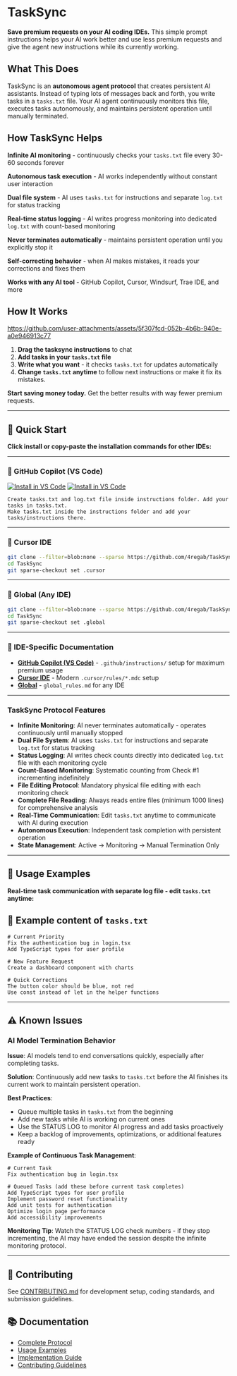 # TaskSync
**Save premium requests on your AI coding IDEs.** This simple prompt instructions helps your AI work better and use less premium requests and give the agent new instructions while its currently working.
## What This Does
TaskSync is an **autonomous agent protocol** that creates persistent AI assistants. Instead of typing lots of messages back and forth, you write tasks in a `tasks.txt` file. Your AI agent continuously monitors this file, executes tasks autonomously, and maintains persistent operation until manually terminated.

## How TaskSync Helps
**Infinite AI monitoring** - continuously checks your `tasks.txt` file every 30-60 seconds forever

**Autonomous task execution** - AI works independently without constant user interaction  

**Dual file system** - AI uses `tasks.txt` for instructions and separate `log.txt` for status tracking

**Real-time status logging** - AI writes progress monitoring into dedicated `log.txt` with count-based monitoring

**Never terminates automatically** - maintains persistent operation until you explicitly stop it

**Self-correcting behavior** - when AI makes mistakes, it reads your corrections and fixes them

**Works with any AI tool** - GitHub Copilot, Cursor, Windsurf, Trae IDE, and more  

## How It Works

https://github.com/user-attachments/assets/5f307fcd-052b-4b6b-940e-a0e946913c77

1. **Drag the tasksync instructions** to chat
2. **Add tasks in your `tasks.txt` file**
3. **Write what you want** - it checks `tasks.txt` for updates automatically
4. **Change `tasks.txt` anytime** to follow next instructions or make it fix its mistakes.

**Start saving money today.** Get the better results with way fewer premium requests.

---

## 🚀 Quick Start

**Click install or copy-paste the installation commands for other IDEs:**

---

### 🎯 GitHub Copilot (VS Code)

[![Install in VS Code](https://img.shields.io/badge/VS_Code-Install-0098FF?style=flat-square&logo=visualstudiocode&logoColor=white)](https://vscode.dev/redirect?url=vscode%3Achat-instructions%2Finstall%3Furl%3Dhttps%3A%2F%2Fraw.githubusercontent.com%2F4regab%2FTaskSync%2Fmain%2F.github%2Finstructions%2Ftasksync.instructions.md) [![Install in VS Code](https://img.shields.io/badge/VS_Code_Insiders-Install-24bfa5?style=flat-square&logo=visualstudiocode&logoColor=white)](https://insiders.vscode.dev/redirect?url=vscode-insiders%3Achat-instructions%2Finstall%3Furl%3Dhttps%3A%2F%2Fraw.githubusercontent.com%2F4regab%2FTaskSync%2Fmain%2F.github%2Finstructions%2Ftasksync.instructions.md)
```text
Create tasks.txt and log.txt file inside instructions folder. Add your tasks in tasks.txt.
Make tasks.txt inside the instructions folder and add your tasks/instructions there.
```
---

### 🎯 Cursor IDE

```bash
git clone --filter=blob:none --sparse https://github.com/4regab/TaskSync.git
cd TaskSync
git sparse-checkout set .cursor
```
---

### 🎯 Global (Any IDE)

```bash
git clone --filter=blob:none --sparse https://github.com/4regab/TaskSync.git
cd TaskSync
git sparse-checkout set .global
```
---
### 🎯 IDE-Specific Documentation
- **[GitHub Copilot (VS Code)](.github/)** - `.github/instructions/` setup for maximum premium usage
- **[Cursor IDE](.cursor/)** - Modern `.cursor/rules/*.mdc` setup
- **[Global](.global/)** - `global_rules.md` for any IDE

---
### TaskSync Protocol Features

- **Infinite Monitoring**: AI never terminates automatically - operates continuously until manually stopped
- **Dual File System**: AI uses `tasks.txt` for instructions and separate `log.txt` for status tracking
- **Status Logging**: AI writes check counts directly into dedicated `log.txt` file with each monitoring cycle
- **Count-Based Monitoring**: Systematic counting from Check #1 incrementing indefinitely
- **File Editing Protocol**: Mandatory physical file editing with each monitoring check
- **Complete File Reading**: Always reads entire files (minimum 1000 lines) for comprehensive analysis
- **Real-Time Communication**: Edit `tasks.txt` anytime to communicate with AI during execution
- **Autonomous Execution**: Independent task completion with persistent operation
- **State Management**: Active → Monitoring → Manual Termination Only
---

## 🔧 Usage Examples

**Real-time task communication with separate log file - edit `tasks.txt` anytime:**

## 🔧 Example content of `tasks.txt`

```text
# Current Priority
Fix the authentication bug in login.tsx
Add TypeScript types for user profile

# New Feature Request  
Create a dashboard component with charts

# Quick Corrections
The button color should be blue, not red
Use const instead of let in the helper functions
```
---

## ⚠️ Known Issues

### AI Model Termination Behavior
**Issue**: AI models tend to end conversations quickly, especially after completing tasks.

**Solution**: Continuously add new tasks to `tasks.txt` before the AI finishes its current work to maintain persistent operation.

**Best Practices**:
- Queue multiple tasks in `tasks.txt` from the beginning
- Add new tasks while AI is working on current ones  
- Use the STATUS LOG to monitor AI progress and add tasks proactively
- Keep a backlog of improvements, optimizations, or additional features ready

**Example of Continuous Task Management**:

```text
# Current Task
Fix authentication bug in login.tsx

# Queued Tasks (add these before current task completes)
Add TypeScript types for user profile
Implement password reset functionality
Add unit tests for authentication
Optimize login page performance
Add accessibility improvements

```

**Monitoring Tip**: Watch the STATUS LOG check numbers - if they stop incrementing, the AI may have ended the session despite the infinite monitoring protocol.

---

## 🤝 Contributing

See [CONTRIBUTING.md](docs/CONTRIBUTING.md) for development setup, coding standards, and submission guidelines.

## 📚 Documentation

- [Complete Protocol](docs/PROTOCOL.md)
- [Usage Examples](docs/EXAMPLES.md)  
- [Implementation Guide](docs/USAGE.md)
- [Contributing Guidelines](docs/CONTRIBUTING.md)
